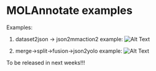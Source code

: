 # MOLAnnotate examples

Examples: 

1. dataset2json -> json2mmaction2 example:
![Alt Text](https://github.com/eng-motionlab/molannotate/blob/main/figures/dataset2json_json2mmaction2_example.png)

2. merge->split->fusion->json2yolo example:
![Alt Text](https://github.com/eng-motionlab/molannotate/blob/main/figures/merge_split_fusion_json2yolo_example.png)


To be released in next weeks!!!
